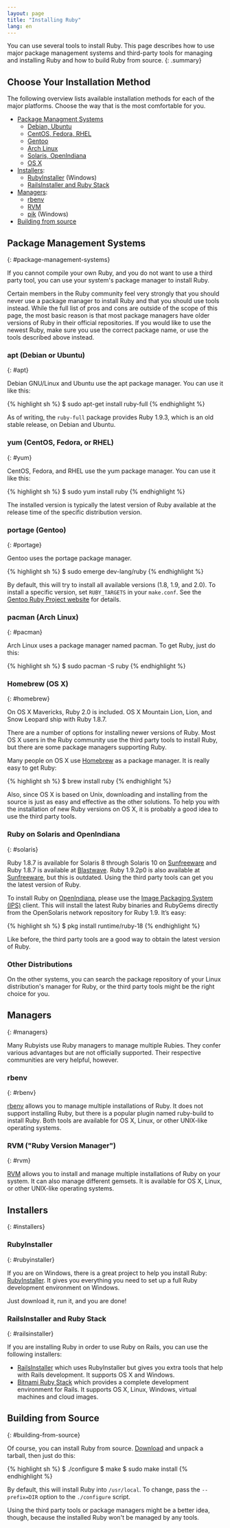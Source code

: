```yaml
---
layout: page
title: "Installing Ruby"
lang: en
---
```


You can use several tools to install Ruby.
This page describes how to use major package management systems
and third-party tools for managing and installing Ruby
and how to build Ruby from source.
{: .summary}


## Choose Your Installation Method

The following overview lists available installation methods
for each of the major platforms.
Choose the way that is the most comfortable for you.

* [Package Managment Systems](#package-management-systems)
  * [Debian, Ubuntu](#apt)
  * [CentOS, Fedora, RHEL](#yum)
  * [Gentoo](#portage)
  * [Arch Linux](#pacman)
  * [Solaris, OpenIndiana](#solaris)
  * [OS X](#homebrew)
* [Installers](#installers):
  * [RubyInstaller](#rubyinstaller) (Windows)
  * [RailsInstaller and Ruby Stack](#railsinstaller)
* [Managers](#managers):
  * [rbenv](#rbenv)
  * [RVM](#rvm)
  * [pik][pik] (Windows)
* [Building from source](#building-from-source)


## Package Management Systems
{: #package-management-systems}

If you cannot compile your own Ruby, and you do not want to use a third
party tool, you can use your system's package manager to install Ruby.

Certain members in the Ruby community feel very strongly that you should
never use a package manager to install Ruby and that you should use tools
instead. While the full list of pros and cons are outside of the scope
of this page, the most basic reason is that most package managers have
older versions of Ruby in their official repositories. If you would like to
use the newest Ruby, make sure you use the correct package name,
or use the tools described above instead.

### apt (Debian or Ubuntu)
{: #apt}

Debian GNU/Linux and Ubuntu use the apt package manager.
You can use it like this:

{% highlight sh %}
$ sudo apt-get install ruby-full
{% endhighlight %}

As of writing, the `ruby-full` package provides Ruby 1.9.3, which is an old
stable release, on Debian and Ubuntu.


### yum (CentOS, Fedora, or RHEL)
{: #yum}

CentOS, Fedora, and RHEL use the yum package manager.
You can use it like this:

{% highlight sh %}
$ sudo yum install ruby
{% endhighlight %}

The installed version is typically the latest version of Ruby available
at the release time of the specific distribution version.


### portage (Gentoo)
{: #portage}

Gentoo uses the portage package manager.

{% highlight sh %}
$ sudo emerge dev-lang/ruby
{% endhighlight %}

By default, this will try to install all available versions (1.8, 1.9, and 2.0).
To install a specific version, set `RUBY_TARGETS` in your `make.conf`.
See the [Gentoo Ruby Project website][gentoo-ruby] for details.


### pacman (Arch Linux)
{: #pacman}

Arch Linux uses a package manager named pacman.
To get Ruby, just do this:

{% highlight sh %}
$ sudo pacman -S ruby
{% endhighlight %}


### Homebrew (OS X)
{: #homebrew}

On OS X Mavericks, Ruby 2.0 is included.
OS X Mountain Lion, Lion, and Snow Leopard ship with Ruby 1.8.7.

There are a number of options for installing newer versions of Ruby.
Most OS X users in the Ruby community use the third party tools to install
Ruby, but there are some package managers supporting Ruby.

Many people on OS X use [Homebrew][homebrew] as a package manager.
It is really easy to get Ruby:

{% highlight sh %}
$ brew install ruby
{% endhighlight %}

Also, since OS X is based on Unix, downloading and installing from the
source is just as easy and effective as the other solutions.
To help you with the installation of new Ruby versions on OS X,
it is probably a good idea to use the third party tools.


### Ruby on Solaris and OpenIndiana
{: #solaris}

Ruby 1.8.7 is available for Solaris 8 through Solaris 10 on
[Sunfreeware][sunfreeware] and Ruby 1.8.7 is available at
[Blastwave][blastwave].
Ruby 1.9.2p0 is also available at [Sunfreeware][sunfreeware],
but this is outdated.
Using the third party tools can get you the latest version of Ruby.

To install Ruby on [OpenIndiana][openindiana], please use the
[Image Packaging System (IPS)][opensolaris-pkg] client.
This will install the latest Ruby binaries and RubyGems directly
from the OpenSolaris network repository for Ruby 1.9. It’s easy:

{% highlight sh %}
$ pkg install runtime/ruby-18
{% endhighlight %}

Like before, the third party tools are a good way to obtain the
latest version of Ruby.


### Other Distributions

On the other systems, you can search the package repository of your
Linux distribution's manager for Ruby, or the third party tools might be the
right choice for you.


## Managers
{: #managers}

Many Rubyists use Ruby managers to manage multiple Rubies.
They confer various advantages but are not officially supported.
Their respective communities are very helpful, however.


### rbenv
{: #rbenv}

[rbenv][rbenv] allows you to manage multiple installations of Ruby.
It does not support installing Ruby, but there is a popular plugin
named ruby-build to install Ruby.
Both tools are available for OS X, Linux, or other UNIX-like operating systems.


### RVM ("Ruby Version Manager")
{: #rvm}

[RVM][rvm] allows you to install and manage multiple installations of Ruby
on your system. It can also manage different gemsets.
It is available for OS X, Linux, or other UNIX-like operating systems.

## Installers
{: #installers}


### RubyInstaller
{: #rubyinstaller}

If you are on Windows, there is a great project to help you install Ruby:
[RubyInstaller][rubyinstaller]. It gives you everything you need to set up
a full Ruby development environment on Windows.

Just download it, run it, and you are done!


### RailsInstaller and Ruby Stack
{: #railsinstaller}

If you are installing Ruby in order to use Ruby on Rails,
you can use the following installers:

* [RailsInstaller][railsinstaller]
  which uses RubyInstaller but gives you
  extra tools that help with Rails development.
  It supports OS X and Windows.
* [Bitnami Ruby Stack][rubystack]
  which provides a complete development environment for Rails.
  It supports OS X, Linux, Windows, virtual machines and cloud images.


## Building from Source
{: #building-from-source}

Of course, you can install Ruby from source.
[Download](/en/downloads/) and unpack a tarball, then just do this:

{% highlight sh %}
$ ./configure
$ make
$ sudo make install
{% endhighlight %}

By default, this will install Ruby into `/usr/local`. To change, pass
the `--prefix=DIR` option to the `./configure` script.

Using the third party tools or package managers might be a better idea,
though, because the installed Ruby won't be managed by any tools.


[rvm]: http://rvm.io/
[rbenv]: https://github.com/sstephenson/rbenv
[rubyinstaller]: http://rubyinstaller.org/
[railsinstaller]: http://railsinstaller.org/
[rubystack]: http://bitnami.com/stack/ruby/installer
[pik]: https://github.com/vertiginous/pik
[sunfreeware]: http://www.sunfreeware.com
[blastwave]: http://www.blastwave.org
[openindiana]: http://openindiana.org/
[opensolaris-pkg]: http://opensolaris.org/os/project/pkg/
[gentoo-ruby]: http://www.gentoo.org/proj/en/prog_lang/ruby/
[homebrew]: http://brew.sh/
